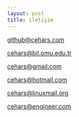 ```yaml
---
layout: post
title: iletişim
---
```

<p><a href="mailto:github@cehars.com">github@cehars.com</a></p>
<p><a href="mailto:cehars@bil.omu.edu.tr">cehars@bil.omu.edu.tr</a></p>
<p><a href="mailto:cehars@gmail.com">cehars@gmail.com</a></p>
<p><a href="mailto:cehars@hotmail.com">cehars@hotmail.com</a></p>
<p><a href="mailto:cehars@linuxmail.org">cehars@linuxmail.org</a></p> 
<p><a href="mailto:cehars@engineer.com">cehars@engineer.com</a></p>


